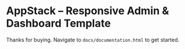 # AppStack – Responsive Admin & Dashboard Template

Thanks for buying. Navigate to `docs/documentation.html` to get started.
